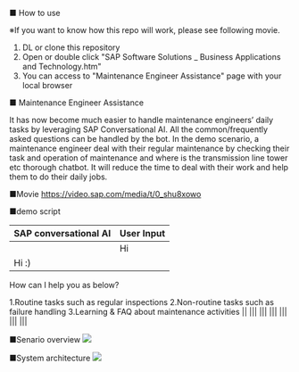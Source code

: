 ■ How to use

※If you want to know how this repo will work, please see following movie.
1. DL or clone this repository
2. Open or double click "SAP Software Solutions _ Business Applications and Technology.htm"
3. You can access to "Maintenance Engineer Assistance" page with your local browser

■ Maintenance Engineer Assistance

It has now become much easier to handle maintenance engineers’ daily tasks by leveraging SAP Conversational AI. All the common/frequently asked questions can be handled by the bot. In the demo scenario, a maintenance engineer deal with their regular maintenance by checking their task and operation of maintenance and where is the transmission line tower etc thorough chatbot.
It will reduce the time to deal with their work and help them to do their daily jobs.

■Movie
https://video.sap.com/media/t/0_shu8xowo

■demo script

|SAP conversational AI|User Input|
|:---|:---|
||Hi|
|Hi :)
How can I help you as below?

1.Routine tasks such as regular inspections
2.Non-routine tasks such as failure handling
3.Learning & FAQ about maintenance activities ||
|||
|||
|||
|||
|||
|||


■Senario overview
<img src="https://user-images.githubusercontent.com/3624147/54671120-99143180-4b38-11e9-914f-3f5a9105f12b.png">


■System architecture 
<img src="https://user-images.githubusercontent.com/3624147/54806393-34361400-4cbd-11e9-84e2-addb2b5db362.png">
